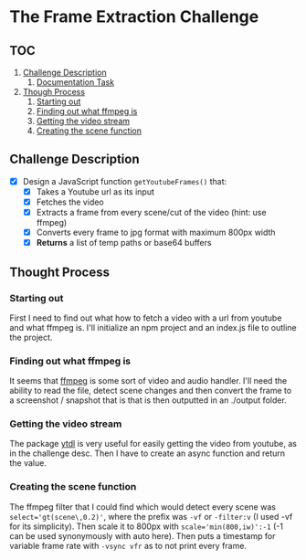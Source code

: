 # The Frame Extraction Challenge
## TOC
1. [Challenge Description](#challenge-description)
    1. [Documentation Task](#doc-tasks)
2. [Though Process](#thought-process)
    1. [Starting out](#starting-out)
    2. [Finding out what ffmpeg is](#finding-out-what-ffmpeg-is)
    3. [Getting the video stream](#getting-the-video-stream)
    4. [Creating the scene function](#creating-the-scene-function)

## Challenge Description
- [X] Design a JavaScript function `getYoutubeFrames()` that:
  - [X] Takes a Youtube url as its input
  - [X] Fetches the video
  - [X] Extracts a frame from every scene/cut of the video (hint: use ffmpeg)
  - [X] Converts every frame to jpg format with maximum 800px width
  - [X] **Returns** a list of temp paths or base64 buffers

## Thought Process
### **Starting out**
First I need to find out what how to fetch a video with a url from youtube and what ffmpeg is. 
I'll initialize an npm project and an index.js file to outline the project.

### **Finding out what ffmpeg is**
It seems that [ffmpeg](http://ffmpeg.org/) is some sort of video and audio handler. I'll need the ability to read the file, detect scene changes and then convert the frame to a screenshot / snapshot that is that is then outputted in an ./output folder.

### **Getting the video stream**
The package [ytdl](https://www.npmjs.com/package/ytdl-core) is very useful for easily getting the video from youtube, as in the challenge desc. Then I have to create an async function and return the value. 

### **Creating the scene function**
The ffmpeg filter that I could find which would detect every scene was `select='gt(scene\,0.2)'`, where the prefix was `-vf` or `-filter:v` (I used -vf for its simplicity). Then scale it to 800px with `scale='min(800,iw)':-1` (-1 can be used synonymously with auto here). Then puts a timestamp for variable frame rate with `-vsync vfr` as to not print every frame.
